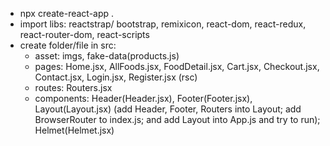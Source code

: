 - npx create-react-app .
- import libs: reactstrap/ bootstrap, remixicon, react-dom, react-redux, react-router-dom, react-scripts
- create folder/file in src:
  + asset: imgs, fake-data(products.js)
  + pages: Home.jsx, AllFoods.jsx, FoodDetail.jsx, Cart.jsx, Checkout.jsx, Contact.jsx, Login.jsx, Register.jsx (rsc)
  + routes: Routers.jsx 
  + components: Header(Header.jsx), Footer(Footer.jsx), Layout(Layout.jsx) (add Header, Footer, Routers into Layout; add BrowserRouter to index.js;  and add Layout into App.js and try to run); Helmet(Helmet.jsx)

